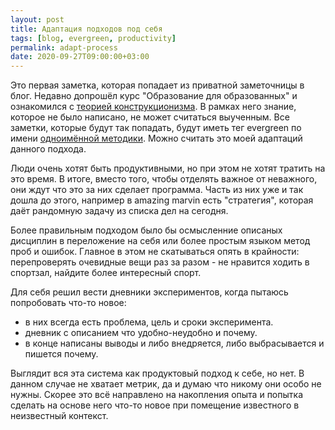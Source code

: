 ```yaml
---
layout: post
title: Адаптация подходов под себя
tags: [blog, evergreen, productivity]
permalink: adapt-process
date: 2020-09-27T09:00:00+03:00
---
```


Это первая заметка, которая попадает из приватной заметочницы в блог. Недавно допрошёл курс "Образование для образованных" и ознакомился с [теорией конструкционизма](https://en.wikipedia.org/wiki/Constructionism_(learning_theory)). В рамках него знание, которое не было написано, не может считаться выученным. Все заметки, которые будут так попадать, будут иметь тег evergreen по имени [одноимённой методики](https://notes.andymatuschak.org/). Можно считать это моей адаптаций данного подхода.

Люди очень хотят быть продуктивными, но при этом не хотят тратить на это время. В итоге, вместо того, чтобы отделять важное от неважного, они ждут что это за них сделает программа. Часть из них уже и так дошла до этого, например в amazing marvin есть "стратегия", которая даёт рандомную задачу из списка дел на сегодня.

Более правильным подходом было бы осмысленние описаных дисциплин в переложение на себя или более простым языком метод проб и ошибок. Главное в этом не скатываться опять в крайности: перепроверять очевидные вещи раз за разом - не нравится ходить в спортзал, найдите более интересный спорт.

Для себя решил вести дневники экспериментов, когда пытаюсь попробовать что-то новое:
- в них всегда есть проблема, цель и сроки эксперимента.
- дневник с описанием что удобно-неудобно и почему.
- в конце написаны выводы и либо внедряется, либо выбрасывается и пишется почему.

Выглядит вся эта система как продуктовый подход к себе, но нет. В данном случае не хватает метрик, да и думаю что никому  они особо не нужны.
Скорее это всё направлено на накопления опыта и попытка сделать на основе него что-то новое при помещение известного в неизвестный контекст.
